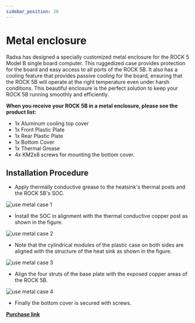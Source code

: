 ```yaml
---
sidebar_position: 20
---
```


# Metal enclosure

Radxa has designed a specially customized metal enclosure for the ROCK 5 Model B single board computer. This ruggedized case provides protection for the board and easy access to all ports of the ROCK 5B. It also has a cooling feature that provides passive cooling for the board, ensuring that the ROCK 5B will operate at the right temperature even under harsh conditions. This beautiful enclosure is the perfect solution to keep your ROCK 5B running smoothly and efficiently.

**When you receive your ROCK 5B in a metal enclosure, please see the product list:**

- 1x Aluminum cooling top cover
- 1x Front Plastic Plate
- 1x Rear Plastic Plate
- 1x Bottom Cover
- 1x Thermal Grease
- 4x KM2x8 screws for mounting the bottom cover.

## Installation Procedure

- Apply thermally conductive grease to the heatsink's thermal posts and the ROCK 5B's SOC.

<img src="/img/accessories/use-metal-case-1.webp" alt="use metal case 1" />

- Install the SOC in alignment with the thermal conductive copper post as shown in the figure.

<img src="/img/accessories/use-metal-case-2.webp" alt="use metal case 2" />

- Note that the cylindrical modules of the plastic case on both sides are aligned with the structure of the heat sink as shown in the figure.

<img src="/img/accessories/use-metal-case-3.webp" alt="use metal case 3" />

- Align the four struts of the base plate with the exposed copper areas of the ROCK 5B.

<img src="/img/accessories/use-metal-case-4.webp" alt="use metal case 4" />

- Finally the bottom cover is secured with screws.

[**Purchase link**](https://radxa.com/products/accessories/rock5b-metal-case#buy)
